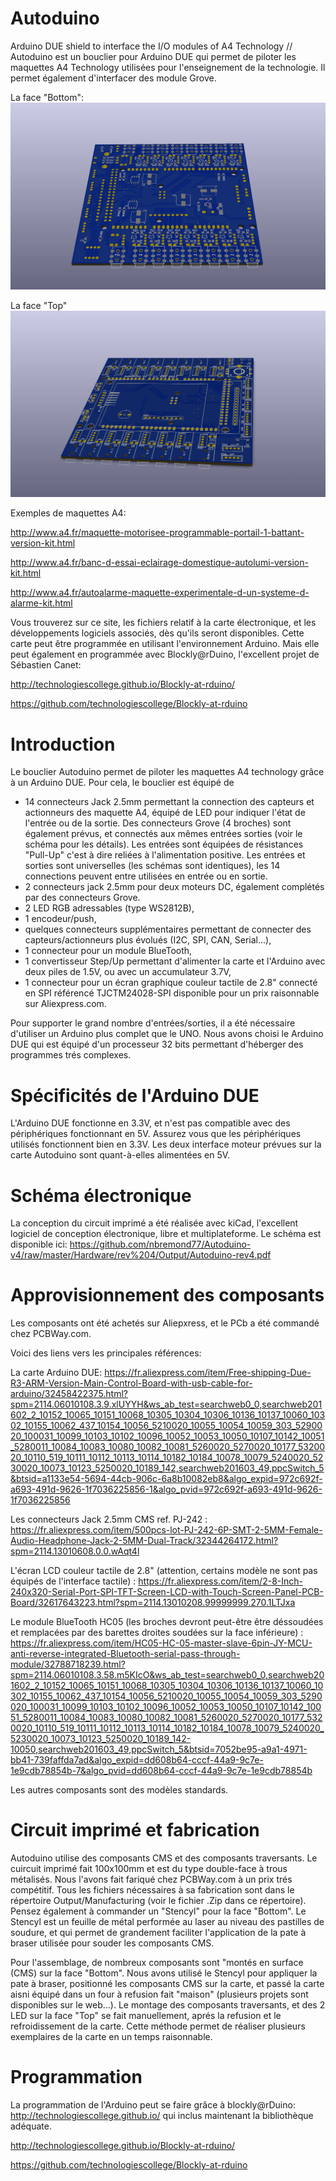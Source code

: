 # Autoduino

Arduino DUE shield to interface the I/O modules of A4 Technology // Autoduino est un bouclier pour Arduino DUE qui permet de piloter les maquettes A4 Technology utilisées pour l'enseignement de la technologie. Il permet également d'interfacer des module Grove.

La face "Bottom":
![alt textAutoduino Shield](https://github.com/nbremond77/Autoduino-v4/blob/master/Hardware/rev%204/Output/Images/Autoduino-rev4%20-%20C.png)

La face "Top"
![alt textAutoduino Shield](https://github.com/nbremond77/Autoduino-v4/blob/master/Hardware/rev%204/Output/Images/Autoduino-rev4%20-%20D.png)


Exemples de maquettes A4:


http://www.a4.fr/maquette-motorisee-programmable-portail-1-battant-version-kit.html


http://www.a4.fr/banc-d-essai-eclairage-domestique-autolumi-version-kit.html


http://www.a4.fr/autoalarme-maquette-experimentale-d-un-systeme-d-alarme-kit.html



Vous trouverez sur ce site, les fichiers relatif à la carte électronique, et les développements logiciels associés, dès qu'ils seront disponibles. Cette carte peut être programmée en utilisant l'environnement Arduino. Mais elle peut également en programmée avec Blockly@rDuino, l'excellent projet de Sébastien Canet:

http://technologiescollege.github.io/Blockly-at-rduino/

https://github.com/technologiescollege/Blockly-at-rduino



# Introduction
Le bouclier Autoduino permet de piloter les maquettes A4 technology grâce à un Arduino DUE. Pour cela, le bouclier est équipé de 
- 14 connecteurs Jack 2.5mm permettant la connection des capteurs et actionneurs des maquette A4, équipé de LED pour indiquer l'état de l'entrée ou de la sortie. Des connecteurs Grove (4 broches) sont également prévus, et connectés aux mêmes entrées sorties (voir le schéma pour les détails). Les entrées sont équipées de résistances "Pull-Up" c'est à dire reliées à l'alimentation positive. Les entrées et sorties sont universelles (les schémas sont identiques), les 14 connections peuvent entre utilisées en entrée ou en sortie.
- 2 connecteurs jack 2.5mm pour deux moteurs DC, également complétés par des connecteurs Grove.
- 2 LED RGB adressables (type WS2812B),
- 1 encodeur/push,
- quelques connecteurs supplémentaires permettant de connecter des capteurs/actionneurs plus évolués (I2C, SPI, CAN, Serial...),
- 1 connecteur pour un module BlueTooth,
- 1 convertisseur Step/Up permettant d'alimenter la carte et l'Arduino avec deux piles de 1.5V, ou avec un accumulateur 3.7V,
- 1 connecteur pour un écran graphique couleur tactile de 2.8" connecté en SPI référencé TJCTM24028-SPI disponible pour un prix raisonnable sur Aliexpress.com.


Pour supporter le grand nombre d'entrées/sorties, il a été nécessaire d'utiliser un Arduino plus complet que le UNO. Nous avons choisi le Arduino DUE qui est équipé d'un processeur 32 bits permettant d'héberger des programmes trés complexes.

# Spécificités de l'Arduino DUE

L'Arduino DUE fonctionne en 3.3V, et n'est pas compatible avec des périphériques fonctionnant en 5V. Assurez vous que les périphériques utilisés fonctionnent bien en 3.3V. Les deux interface moteur prévues sur la carte Autoduino sont quant-à-elles alimentées en 5V.


# Schéma électronique

La conception du circuit imprimé a été réalisée avec kiCad, l'excellent logiciel de conception électronique, libre et multiplateforme. Le schéma est disponible ici:
https://github.com/nbremond77/Autoduino-v4/raw/master/Hardware/rev%204/Output/Autoduino-rev4.pdf

# Approvisionnement des composants

Les composants ont été achetés sur Aliepxress, et le PCb a été commandé chez PCBWay.com.

Voici des liens vers les principales références:

La carte Arduino DUE: https://fr.aliexpress.com/item/Free-shipping-Due-R3-ARM-Version-Main-Control-Board-with-usb-cable-for-arduino/32458422375.html?spm=2114.06010108.3.9.xlUYYH&ws_ab_test=searchweb0_0,searchweb201602_2_10152_10065_10151_10068_10305_10304_10306_10136_10137_10060_10302_10155_10062_437_10154_10056_5210020_10055_10054_10059_303_5290020_100031_10099_10103_10102_10096_10052_10053_10050_10107_10142_10051_5280011_10084_10083_10080_10082_10081_5260020_5270020_10177_5320020_10110_519_10111_10112_10113_10114_10182_10184_10078_10079_5240020_5230020_10073_10123_5250020_10189_142,searchweb201603_49,ppcSwitch_5&btsid=a1133e54-5694-44cb-906c-6a8b10082eb8&algo_expid=972c692f-a693-491d-9626-1f7036225856-1&algo_pvid=972c692f-a693-491d-9626-1f7036225856

Les connecteurs Jack 2.5mm CMS ref. PJ-242 : https://fr.aliexpress.com/item/500pcs-lot-PJ-242-6P-SMT-2-5MM-Female-Audio-Headphone-Jack-2-5MM-Dual-Track/32344264172.html?spm=2114.13010608.0.0.wAqt4l

L'écran LCD couleur tactile de 2.8" (attention, certains modèle ne sont pas équipés de l'interface tactile) : https://fr.aliexpress.com/item/2-8-Inch-240x320-Serial-Port-SPI-TFT-Screen-LCD-with-Touch-Screen-Panel-PCB-Board/32617643223.html?spm=2114.13010208.99999999.270.1LTJxa

Le module BlueTooth HC05 (les broches devront peut-être être déssoudées et remplacées par des barettes droites soudées sur la face inférieure) : https://fr.aliexpress.com/item/HC05-HC-05-master-slave-6pin-JY-MCU-anti-reverse-integrated-Bluetooth-serial-pass-through-module/32788718239.html?spm=2114.06010108.3.58.m5KIcO&ws_ab_test=searchweb0_0,searchweb201602_2_10152_10065_10151_10068_10305_10304_10306_10136_10137_10060_10302_10155_10062_437_10154_10056_5210020_10055_10054_10059_303_5290020_100031_10099_10103_10102_10096_10052_10053_10050_10107_10142_10051_5280011_10084_10083_10080_10082_10081_5260020_5270020_10177_5320020_10110_519_10111_10112_10113_10114_10182_10184_10078_10079_5240020_5230020_10073_10123_5250020_10189_142-10050,searchweb201603_49,ppcSwitch_5&btsid=7052be95-a9a1-4971-bb41-739faffda7ad&algo_expid=dd608b64-cccf-44a9-9c7e-1e9cdb78854b-7&algo_pvid=dd608b64-cccf-44a9-9c7e-1e9cdb78854b

Les autres composants sont des modèles standards.

# Circuit imprimé et fabrication

Autoduino utilise des composants CMS et des composants traversants. Le cuircuit imprimé fait 100x100mm et est du type double-face à trous métalisés. Nous l'avons fait fariqué chez PCBWay.com à un prix trés compétitif. Tous les fichiers nécessaires à sa fabrication sont dans le répertoire Output/Manufacturing (voir le fichier .Zip dans ce répertoire). Pensez également à commander un "Stencyl" pour la face "Bottom". Le Stencyl est un feuille de métal performée au laser au niveau des pastilles de soudure, et qui permet de grandement faciliter l'application de la pate à braser utilisée pour souder les  composants CMS.

Pour l'assemblage, de nombreux composants sont "montés en surface (CMS) sur la face "Bottom". Nous avons utilisé le Stencyl pour appliquer la pate à braser, positionné les composants CMS sur la carte, et passé la carte aisni équipé dans un four à refusion fait "maison" (plusieurs projets sont disponibles sur le web...).
Le montage des composants traversants, et des 2 LED sur la face "Top" se fait manuellement, aprés la refusion et le refroidissement de la carte. Cette méthode permet de réaliser plusieurs exemplaires de la carte en un temps raisonnable.

# Programmation
La programmation de l'Arduino peut se faire grâce à blockly@rDuino: http://technologiescollege.github.io/ qui inclus maintenant la bibliothèque adéquate.

http://technologiescollege.github.io/Blockly-at-rduino/

https://github.com/technologiescollege/Blockly-at-rduino


